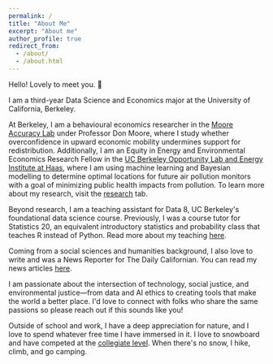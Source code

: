 ```yaml
---
permalink: /
title: "About Me"
excerpt: "About me"
author_profile: true
redirect_from: 
  - /about/
  - /about.html
---
```


Hello! Lovely to meet you. 🙂

I am a third-year Data Science and Economics major at the University of California, Berkeley.

At Berkeley, I am a behavioural economics researcher in the [Moore Accuracy Lab]("https://learnmoore.org/") under Professor Don Moore, where I study whether overconfidence in upward economic mobility undermines support for redistribution. Additionally, I am an Equity in Energy and Environmental Economics Research Fellow in the [UC Berkeley Opportunity Lab and Energy Institute at Haas]("https://www.olab.berkeley.edu/energyinstitute-sloan"), where I am using machine learning and Bayesian modelling to determine optimal locations for future air pollution monitors with a goal of minimizing public health impacts from pollution. To learn more about my research, visit the [research](https://a-leenwu.github.io/research/) tab.

Beyond research, I am a teaching assistant for Data 8, UC Berkeley's foundational data science course. Previously, I was a course tutor for Statistics 20, an equivalent introductory statistics and probability class that teaches R instead of Python. Read more about my teaching [here](https://a-leenwu.github.io/teaching/).

Coming from a social sciences and humanities background, I also love to write and was a News Reporter for The Daily Californian. You can read my news articles [here]("https://dailycal.org/author/aileenwu").

I am passionate about the intersection of technology, social justice, and environmental justice—from data and AI ethics to creating tools that make the world a better place. I'd love to connect with folks who share the same passions so please reach out if this sounds like you!

Outside of school and work, I have a deep appreciation for nature, and I love to spend whatever free time I have immersed in it. I love to snowboard and have competed at the [collegiate level]("https://www.uscsa.org/"). When there's no snow, I hike, climb, and go camping.